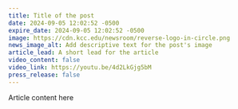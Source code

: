 ```yaml
---
title: Title of the post
date: 2024-09-05 12:02:52 -0500
expire_date: 2024-09-05 12:02:52 -0500
image: https://cdn.kcc.edu/newsroom/reverse-logo-in-circle.png
news_image_alt: Add descriptive text for the post's image
article_lead: A short lead for the article
video_content: false
video_link: https://youtu.be/4d2LkGjg5bM
press_release: false
---
```

Article content here